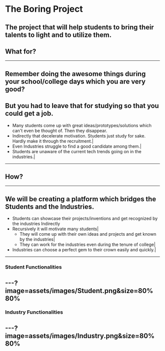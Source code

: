 # The Boring Project

The project that will help students to bring their talents to light and to utilize them.
---
## What for?
---
Remember doing the awesome things during your school/college days which you are very good?
---
But you had to leave that for studying so that you could get a job.
---
- Many students come up with great ideas/prototypes/solutions which can't even be thought of. Then they disappear.
- Indirectly that decelerate motivation. Students just study for sake. Hardly make it through the recruitment.|
- Even Industries struggle to find a good candidate among them.|
- Students are unaware of the current tech trends going on in the industries.|
---
## How?
---
We will be creating a platform which bridges the Students and the Industries.
---
- Students can  showcase their projects/inventions and get recognized by the industries Indirectly
- Recursively it will motivate many students|
  - They will come up with their own ideas and projects and get known by the industries|
  - They can work for the industries even during the tenure of college|
- Industries can choose a perfect gem to their crown easily and quickly.|
---
### Student Functionalities
---?image=assets/images/Student.png&size=80% 80%
---
### Industry Functionalities
---?image=assets/images/Industry.png&size=80% 80%
---
